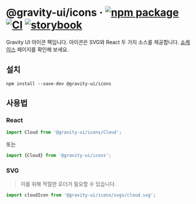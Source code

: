 # @gravity-ui/icons &middot; [![npm package](https://img.shields.io/npm/v/@gravity-ui/icons)](https://www.npmjs.com/package/@gravity-ui/icons) [![CI](https://img.shields.io/github/actions/workflow/status/gravity-ui/icons/.github/workflows/ci.yml?branch=main&label=CI&logo=github)](https://github.com/gravity-ui/icons/actions/workflows/ci.yml?query=branch:main) [![storybook](https://img.shields.io/badge/Storybook-deployed-ff4685)](https://preview.gravity-ui.com/icons/)

Gravity UI 아이콘 팩입니다. 아이콘은 SVG와 React 두 가지 소스를 제공합니다. [쇼케이스](https://preview.gravity-ui.com/icons/) 페이지를 확인해 보세요.

## 설치

```shell
npm install --save-dev @gravity-ui/icons
```

## 사용법

### React

```js
import Cloud from '@gravity-ui/icons/Cloud';
```

또는

```js
import {Cloud} from '@gravity-ui/icons';
```

### SVG

> 이를 위해 적절한 로더가 필요할 수 있습니다.

```js
import cloudIcon from '@gravity-ui/icons/svgs/cloud.svg';
```